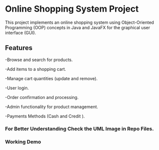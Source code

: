 # Online Shopping System Project
This project implements an online shopping system using Object-Oriented Programming (OOP) concepts in Java and JavaFX for the graphical user interface (GUI).
## Features
-Browse and search for products.  

-Add items to a shopping cart.  

-Manage cart quantities (update and remove).  

-User login.  

-Order confirmation and processing.  

-Admin functionality for product management.  

-Payments Methods (Cash and Credit ).
### For Better Understanding Check the UML Image in Repo Files.

### Working Demo
